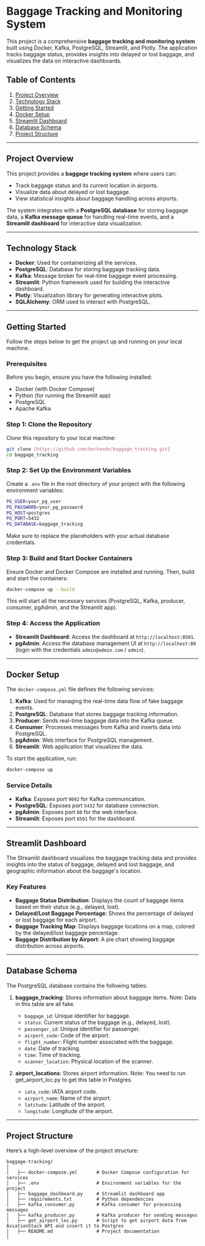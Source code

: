 
# Baggage Tracking and Monitoring System

This project is a comprehensive **baggage tracking and monitoring system** built using Docker, Kafka, PostgreSQL, Streamlit, and Plotly. The application tracks baggage status, provides insights into delayed or lost baggage, and visualizes the data on interactive dashboards.

## Table of Contents

1. [Project Overview](#project-overview)
2. [Technology Stack](#technology-stack)
3. [Getting Started](#getting-started)
4. [Docker Setup](#docker-setup)
5. [Streamlit Dashboard](#streamlit-dashboard)
6. [Database Schema](#database-schema)
7. [Project Structure](#project-structure)

---

## Project Overview

This project provides a **baggage tracking system** where users can:

- Track baggage status and its current location in airports.
- Visualize data about delayed or lost baggage.
- View statistical insights about baggage handling across airports.

The system integrates with a **PostgreSQL database** for storing baggage data, a **Kafka message queue** for handling real-time events, and a **Streamlit dashboard** for interactive data visualization.

---

## Technology Stack

- **Docker**: Used for containerizing all the services.
- **PostgreSQL**: Database for storing baggage tracking data.
- **Kafka**: Message broker for real-time baggage event processing.
- **Streamlit**: Python framework used for building the interactive dashboard.
- **Plotly**: Visualization library for generating interactive plots.
- **SQLAlchemy**: ORM used to interact with PostgreSQL.

---

## Getting Started

Follow the steps below to get the project up and running on your local machine.

### Prerequisites

Before you begin, ensure you have the following installed:

- Docker (with Docker Compose)
- Python (for running the Streamlit app)
- PostgreSQL
- Apache Kafka

### Step 1: Clone the Repository

Clone this repository to your local machine:

```bash
git clone [https://github.com/berkeodn/baggage_tracking.git]
cd baggage_tracking
```

### Step 2: Set Up the Environment Variables

Create a `.env` file in the root directory of your project with the following environment variables:

```bash
PG_USER=your_pg_user
PG_PASSWORD=your_pg_password
PG_HOST=postgres
PG_PORT=5432
PG_DATABASE=baggage_tracking
```

Make sure to replace the placeholders with your actual database credentials.

### Step 3: Build and Start Docker Containers

Ensure Docker and Docker Compose are installed and running. Then, build and start the containers:

```bash
docker-compose up --build
```

This will start all the necessary services (PostgreSQL, Kafka, producer, consumer, pgAdmin, and the Streamlit app).

### Step 4: Access the Application

- **Streamlit Dashboard**: Access the dashboard at `http://localhost:8501`.
- **pgAdmin**: Access the database management UI at `http://localhost:80` (login with the credentials `admin@admin.com` / `admin`).

---

## Docker Setup

The `docker-compose.yml` file defines the following services:

1. **Kafka**: Used for managing the real-time data flow of fake baggage events.
2. **PostgreSQL**: Database that stores baggage tracking information.
3. **Producer**: Sends real-time baggage data into the Kafka queue.
4. **Consumer**: Processes messages from Kafka and inserts data into PostgreSQL.
5. **pgAdmin**: Web interface for PostgreSQL management.
6. **Streamlit**: Web application that visualizes the data.

To start the application, run:

```bash
docker-compose up
```

### Service Details

- **Kafka**: Exposes port `9092` for Kafka communication.
- **PostgreSQL**: Exposes port `5432` for database connection.
- **pgAdmin**: Exposes port `80` for the web interface.
- **Streamlit**: Exposes port `8501` for the dashboard.

---

## Streamlit Dashboard

The Streamlit dashboard visualizes the baggage tracking data and provides insights into the status of baggage, delayed and lost baggage, and geographic information about the baggage's location.

### Key Features

- **Baggage Status Distribution**: Displays the count of baggage items based on their status (e.g., delayed, lost).
- **Delayed/Lost Baggage Percentage**: Shows the percentage of delayed or lost baggage for each airport.
- **Baggage Tracking Map**: Displays baggage locations on a map, colored by the delayed/lost baggage percentage.
- **Baggage Distribution by Airport**: A pie chart showing baggage distribution across airports.

---

## Database Schema

The PostgreSQL database contains the following tables:

1. **baggage_tracking**: Stores information about baggage items. Note: Data in this table are all fake.
   - `baggage_id`: Unique identifier for baggage.
   - `status`: Current status of the baggage (e.g., delayed, lost).
   - `passenger_id`: Unique identifier for passenger.
   - `airport_code`: Code of the airport.
   - `flight_number`: Flight number associated with the baggage.
   - `date`: Date of tracking.
   - `time`: Time of tracking.
   - `scanner_location`: Physical location of the scanner.

2. **airport_locations**: Stores airport information. Note: You need to run get_airport_loc.py to get this table in Postgres.
   - `iata_code`: IATA airport code.
   - `airport_name`: Name of the airport.
   - `latitude`: Latitude of the airport.
   - `longitude`: Longitude of the airport.

---

## Project Structure

Here’s a high-level overview of the project structure:

```
baggage-tracking/
│
│   ├── docker-compose.yml       # Docker Compose configuration for services
│   ├── .env                     # Environment variables for the project
│   ├── baggage_dashboard.py     # Streamlit dashboard app
│   ├── requirements.txt         # Python dependencies
│   ├── kafka_consumer.py        # Kafka consumer for processing messages
│   ├── kafka_producer.py        # Kafka producer for sending messages
│   ├── get_airport_loc.py       # Script to get airport data from AviationStack API and insert it to Postgres
│   ├── README.md                # Project documentation
│
```

